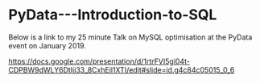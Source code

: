 # PyData---Introduction-to-SQL

Below is a link to my 25 minute Talk on MySQL optimisation at the PyData event on January 2019.

https://docs.google.com/presentation/d/1rtrFVI5gi04t-CDPBW9dWLY6DtIjj33_8CxhEil1XTI/edit#slide=id.g4c84c05015_0_6
